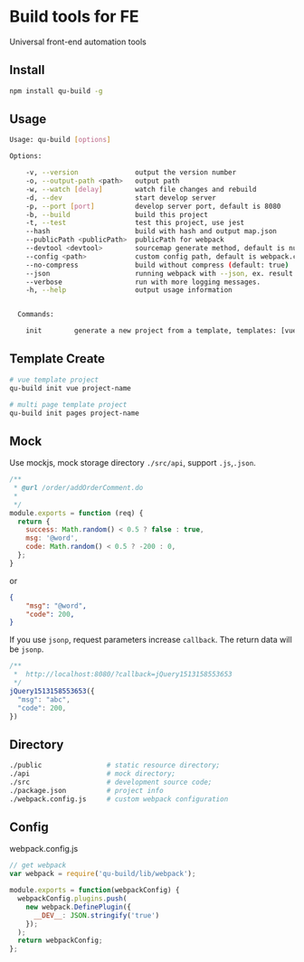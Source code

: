 # Build tools for FE

Universal front-end automation tools

## Install

```bash
npm install qu-build -g
```

## Usage

```bash
Usage: qu-build [options]

Options:

    -v, --version              output the version number
    -o, --output-path <path>   output path
    -w, --watch [delay]        watch file changes and rebuild
    -d, --dev                  start develop server
    -p, --port [port]          develop server port, default is 8080
    -b, --build                build this project
    -t, --test                 test this project, use jest
    --hash                     build with hash and output map.json
    --publicPath <publicPath>  publicPath for webpack
    --devtool <devtool>        sourcemap generate method, default is null
    --config <path>            custom config path, default is webpack.config.js
    --no-compress              build without compress (default: true)
    --json                     running webpack with --json, ex. result.json
    --verbose                  run with more logging messages.
    -h, --help                 output usage information


  Commands:

    init        generate a new project from a template, templates: [vue, pages]

```

## Template Create

```bash
# vue template project
qu-build init vue project-name

# multi page template project
qu-build init pages project-name
```

## Mock

Use mockjs, mock storage directory `./src/api`, support `.js`,`.json`.

```javascript
/**
 * @url /order/addOrderComment.do
 * 
 */
module.exports = function (req) {
  return {
    success: Math.random() < 0.5 ? false : true,
    msg: '@word',
    code: Math.random() < 0.5 ? -200 : 0,
  };
}
```
or
```json
{
    "msg": "@word",
    "code": 200,
}
```

If you use `jsonp`, request parameters increase `callback`. The return data will be `jsonp`.

```javascript
/**
 *  http://localhost:8080/?callback=jQuery1513158553653
 */
jQuery1513158553653({
  "msg": "abc",
  "code": 200,
})
```

## Directory

```bash
./public                # static resource directory;
./api                   # mock directory;
./src                   # development source code;
./package.json          # project info
./webpack.config.js     # custom webpack configuration
```

## Config

webpack.config.js

```javascript
// get webpack
var webpack = require('qu-build/lib/webpack');

module.exports = function(webpackConfig) {
  webpackConfig.plugins.push(
    new webpack.DefinePlugin({
      __DEV__: JSON.stringify('true')
    });
  );
  return webpackConfig;
};
```